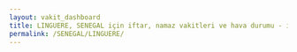 ```yaml
---
layout: vakit_dashboard
title: LINGUERE, SENEGAL için iftar, namaz vakitleri ve hava durumu - ilçe/eyalet seç
permalink: /SENEGAL/LINGUERE/
---
```


<script type="text/javascript">
  var GLOBAL_COUNTRY = 'SENEGAL';
  var GLOBAL_CITY = 'LINGUERE';
  var GLOBAL_STATE = '';
  var lat = 72;
  var lon = 21;
</script>
